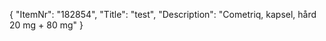 {
  "ItemNr": "182854",
  "Title": "test",
  "Description": "Cometriq, kapsel, hård 20 mg + 80 mg"
}